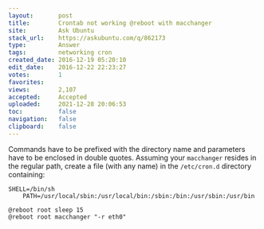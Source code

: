 ```yaml
---
layout:       post
title:        Crontab not working @reboot with macchanger
site:         Ask Ubuntu
stack_url:    https://askubuntu.com/q/862173
type:         Answer
tags:         networking cron
created_date: 2016-12-19 05:20:10
edit_date:    2016-12-22 22:23:27
votes:        1
favorites:    
views:        2,107
accepted:     Accepted
uploaded:     2021-12-28 20:06:53
toc:          false
navigation:   false
clipboard:    false
---
```


Commands have to be prefixed with the directory name and parameters have to be enclosed in double quotes. Assuming your `macchanger` resides in the regular path, create a file (with any name) in the `/etc/cron.d` directory containing:

``` 
SHELL=/bin/sh
	PATH=/usr/local/sbin:/usr/local/bin:/sbin:/bin:/usr/sbin:/usr/bin
```

``` 
@reboot root sleep 15
@reboot root macchanger "-r eth0"

```

